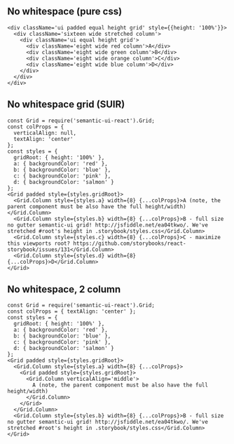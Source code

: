 ## No whitespace (pure css)

    <div className='ui padded equal height grid' style={{height: '100%'}}>
      <div className='sixteen wide stretched column'>
        <div className='ui equal height grid'>
          <div className='eight wide red column'>A</div>
          <div className='eight wide green column'>B</div>
          <div className='eight wide orange column'>C</div>
          <div className='eight wide blue column'>D</div>
        </div>
      </div>
    </div>


##  No whitespace grid (SUIR)

    const Grid = require('semantic-ui-react').Grid;
    const colProps = {
      verticalAlign: null,
      textAlign: 'center'
    };
    const styles = {
      gridRoot: { height: '100%' },
      a: { backgroundColor: 'red' },
      b: { backgroundColor: 'blue' },
      c: { backgroundColor: 'pink' },
      d: { backgroundColor: 'salmon' }
    };
    <Grid padded style={styles.gridRoot}>
      <Grid.Column style={styles.a} width={8} {...colProps}>A (note, the parent component must be also have the full height/width)</Grid.Column>
      <Grid.Column style={styles.b} width={8} {...colProps}>B - full size no gutter semantic-ui grid! http://jsfiddle.net/ea04tkwo/. We've stretched #root's height in .storybook/styles.css</Grid.Column>
      <Grid.Column style={styles.c} width={8} {...colProps}>C - maximize this viewports root? https://github.com/storybooks/react-storybook/issues/131</Grid.Column>
      <Grid.Column style={styles.d} width={8} {...colProps}>D</Grid.Column>
    </Grid>


## No whitespace, 2 column

    const Grid = require('semantic-ui-react').Grid;
    const colProps = { textAlign: 'center' };
    const styles = {
      gridRoot: { height: '100%' },
      a: { backgroundColor: 'red' },
      b: { backgroundColor: 'blue' },
      c: { backgroundColor: 'pink' },
      d: { backgroundColor: 'salmon' }
    };
    <Grid padded style={styles.gridRoot}>
      <Grid.Column style={styles.a} width={8} {...colProps}>
        <Grid padded style={styles.gridRoot}>
          <Grid.Column verticalAlign='middle'>
            A (note, the parent component must be also have the full height/width)
          </Grid.Column>
        </Grid>
      </Grid.Column>
      <Grid.Column style={styles.b} width={8} {...colProps}>B - full size no gutter semantic-ui grid! http://jsfiddle.net/ea04tkwo/. We've stretched #root's height in .storybook/styles.css</Grid.Column>
    </Grid>
